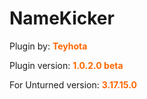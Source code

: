 ﻿<h1 style="text-align: left">NameKicker</h1>
<p style="text-align: left">Plugin by: <span style="color: #ff6600"><strong>Teyhota</strong></span></p>
<p style="text-align: left">Plugin version: <span style="color: #ff6600"><strong>1.0.2.0 beta</strong></span></p>
<p style="text-align: left">For Unturned version: <span style="color: #ff6600"><strong>3.17.15.0</strong></span></p>
